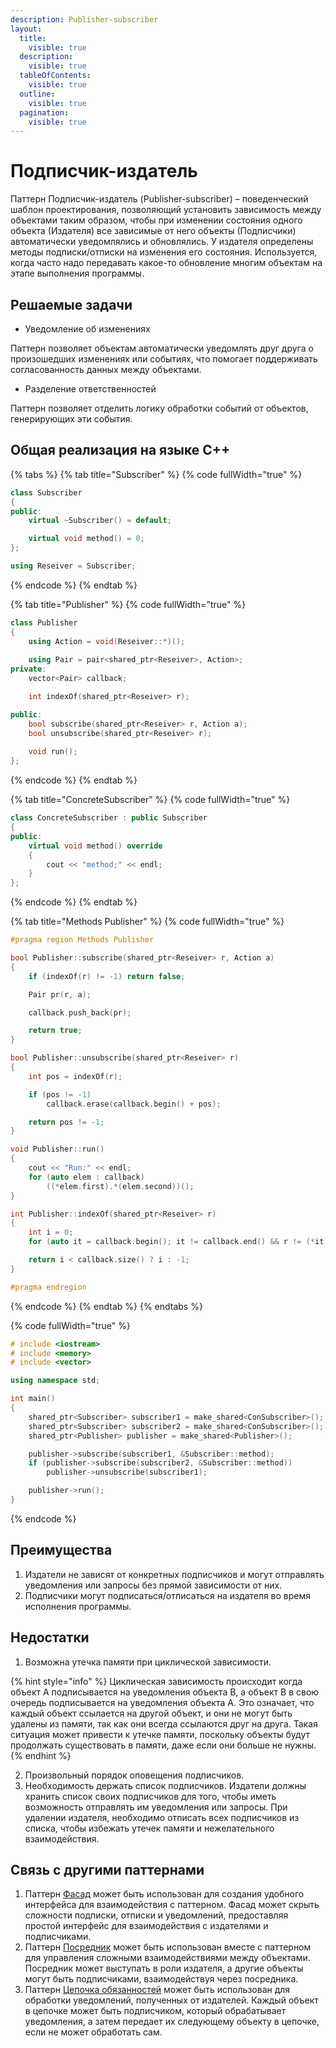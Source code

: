 ```yaml
---
description: Publisher-subscriber
layout:
  title:
    visible: true
  description:
    visible: true
  tableOfContents:
    visible: true
  outline:
    visible: true
  pagination:
    visible: true
---
```


# Подписчик-издатель

Паттерн Подписчик-издатель (Publisher-subscriber) – поведенческий шаблон проектирования, позволяющий установить зависимость между объектами таким образом, чтобы при изменении состояния одного объекта (Издателя) все зависимые от него объекты (Подписчики) автоматически уведомлялись и обновлялись. У издателя определены методы подписки/отписки на изменения его состояния. Используется, когда часто надо передавать какое-то обновление многим объектам на этапе выполнения программы.

## Решаемые задачи

* Уведомление об изменениях

Паттерн позволяет объектам автоматически уведомлять друг друга о произошедших изменениях или событиях, что помогает поддерживать согласованность данных между объектами.

* Разделение ответственностей

Паттерн позволяет отделить логику обработки событий от объектов, генерирующих эти события.

## Общая реализация на языке C++

{% tabs %}
{% tab title="Subscriber" %}
{% code fullWidth="true" %}
```cpp
class Subscriber
{
public:
	virtual ~Subscriber() = default;

	virtual void method() = 0;
};

using Reseiver = Subscriber;
```
{% endcode %}
{% endtab %}

{% tab title="Publisher" %}
{% code fullWidth="true" %}
```cpp
class Publisher
{
	using Action = void(Reseiver::*)();
	
	using Pair = pair<shared_ptr<Reseiver>, Action>;
private:
	vector<Pair> callback;

	int indexOf(shared_ptr<Reseiver> r);

public:
	bool subscribe(shared_ptr<Reseiver> r, Action a);
	bool unsubscribe(shared_ptr<Reseiver> r);
	
	void run();
};
```
{% endcode %}
{% endtab %}

{% tab title="ConcreteSubscriber" %}
{% code fullWidth="true" %}
```cpp
class ConcreteSubscriber : public Subscriber
{
public:
	virtual void method() override 
	{ 
		cout << "method;" << endl; 
	}
};
```
{% endcode %}
{% endtab %}

{% tab title="Methods Publisher" %}
{% code fullWidth="true" %}
```cpp
#pragma region Methods Publisher

bool Publisher::subscribe(shared_ptr<Reseiver> r, Action a)
{
	if (indexOf(r) != -1) return false;

	Pair pr(r, a);

	callback.push_back(pr);

	return true;
}

bool Publisher::unsubscribe(shared_ptr<Reseiver> r)
{
	int pos = indexOf(r);

	if (pos != -1)
		callback.erase(callback.begin() + pos);

	return pos != -1;
}

void Publisher::run()
{
	cout << "Run:" << endl;
	for (auto elem : callback)
		((*elem.first).*(elem.second))();
}

int Publisher::indexOf(shared_ptr<Reseiver> r)
{
	int i = 0;
	for (auto it = callback.begin(); it != callback.end() && r != (*it).first; i++, ++it);

	return i < callback.size() ? i : -1;
}

#pragma endregion
```
{% endcode %}
{% endtab %}
{% endtabs %}

{% code fullWidth="true" %}
```cpp
# include <iostream>
# include <memory>
# include <vector>

using namespace std;

int main()
{
	shared_ptr<Subscriber> subscriber1 = make_shared<ConSubscriber>();
	shared_ptr<Subscriber> subscriber2 = make_shared<ConSubscriber>();
	shared_ptr<Publisher> publisher = make_shared<Publisher>();

	publisher->subscribe(subscriber1, &Subscriber::method);
	if (publisher->subscribe(subscriber2, &Subscriber::method))
		publisher->unsubscribe(subscriber1);

	publisher->run();
}
```
{% endcode %}

## Преимущества

1. Издатели не зависят от конкретных подписчиков и могут отправлять уведомления или запросы без прямой зависимости от них.
2. Подписчики могут подписаться/отписаться на издателя во время исполнения программы.

## Недостатки

1. Возможна утечка памяти при циклической зависимости.

{% hint style="info" %}
Циклическая зависимость происходит когда объект A подписывается на уведомления объекта B, а объект B в свою очередь подписывается на уведомления объекта A. Это означает, что каждый объект ссылается на другой объект, и они не могут быть удалены из памяти, так как они всегда ссылаются друг на друга. Такая ситуация может привести к утечке памяти, поскольку объекты будут продолжать существовать в памяти, даже если они больше не нужны.
{% endhint %}

2. Произвольный порядок оповещения подписчиков.
3. Необходимость держать список подписчиков. Издатели должны хранить список своих подписчиков для того, чтобы иметь возможность отправлять им уведомления или запросы. При удалении издателя, необходимо отписать всех подписчиков из списка, чтобы избежать утечек памяти и нежелательного взаимодействия.

## Связь с другими паттернами

1. Паттерн [Фасад](../structural-patterns/facade.md) может быть использован для создания удобного интерфейса для взаимодействия с паттерном. Фасад может скрыть сложности подписки, отписки и уведомлений, предоставляя простой интерфейс для взаимодействия с издателями и подписчиками.
2. Паттерн [Посредник](mediator.md) может быть использован вместе с паттерном для управления сложными взаимодействиями между объектами. Посредник может выступать в роли издателя, а другие объекты могут быть подписчиками, взаимодействуя через посредника.
3. Паттерн [Цепочка обязанностей](chain-of-responsibility.md) может быть использован для обработки уведомлений, полученных от издателей. Каждый объект в цепочке может быть подписчиком, который обрабатывает уведомления, а затем передает их следующему объекту в цепочке, если не может обработать сам.
